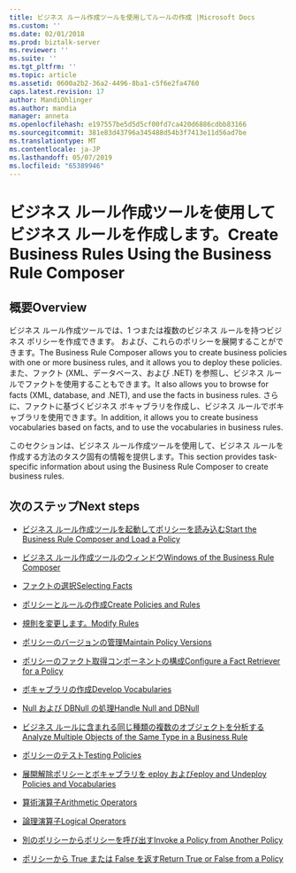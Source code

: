 ```yaml
---
title: ビジネス ルール作成ツールを使用してルールの作成 |Microsoft Docs
ms.custom: ''
ms.date: 02/01/2018
ms.prod: biztalk-server
ms.reviewer: ''
ms.suite: ''
ms.tgt_pltfrm: ''
ms.topic: article
ms.assetid: 0600a2b2-36a2-4496-8ba1-c5f6e2fa4760
caps.latest.revision: 17
author: MandiOhlinger
ms.author: mandia
manager: anneta
ms.openlocfilehash: e197557be5d5d5cf00fd7ca420d6886cdbb83166
ms.sourcegitcommit: 381e83d43796a345488d54b3f7413e11d56ad7be
ms.translationtype: MT
ms.contentlocale: ja-JP
ms.lasthandoff: 05/07/2019
ms.locfileid: "65389946"
---
```

# <a name="create-business-rules-using-the-business-rule-composer"></a><span data-ttu-id="c9b0d-102">ビジネス ルール作成ツールを使用してビジネス ルールを作成します。</span><span class="sxs-lookup"><span data-stu-id="c9b0d-102">Create Business Rules Using the Business Rule Composer</span></span>

## <a name="overview"></a><span data-ttu-id="c9b0d-103">概要</span><span class="sxs-lookup"><span data-stu-id="c9b0d-103">Overview</span></span>
<span data-ttu-id="c9b0d-104">ビジネス ルール作成ツールでは、1 つまたは複数のビジネス ルールを持つビジネス ポリシーを作成できます。 および、これらのポリシーを展開することができます。</span><span class="sxs-lookup"><span data-stu-id="c9b0d-104">The Business Rule Composer allows you to create business policies with one or more business rules, and it allows you to deploy these policies.</span></span> <span data-ttu-id="c9b0d-105">また、ファクト (XML、データベース、および .NET) を参照し、ビジネス ルールでファクトを使用することもできます。</span><span class="sxs-lookup"><span data-stu-id="c9b0d-105">It also allows you to browse for facts (XML, database, and .NET), and use the facts in business rules.</span></span> <span data-ttu-id="c9b0d-106">さらに、ファクトに基づくビジネス ボキャブラリを作成し、ビジネス ルールでボキャブラリを使用できます。</span><span class="sxs-lookup"><span data-stu-id="c9b0d-106">In addition, it allows you to create business vocabularies based on facts, and to use the vocabularies in business rules.</span></span>  
  
 <span data-ttu-id="c9b0d-107">このセクションは、ビジネス ルール作成ツールを使用して、ビジネス ルールを作成する方法のタスク固有の情報を提供します。</span><span class="sxs-lookup"><span data-stu-id="c9b0d-107">This section provides task-specific information about using the Business Rule Composer to create business rules.</span></span>  
  
## <a name="next-steps"></a><span data-ttu-id="c9b0d-108">次のステップ</span><span class="sxs-lookup"><span data-stu-id="c9b0d-108">Next steps</span></span>
  
-   [<span data-ttu-id="c9b0d-109">ビジネス ルール作成ツールを起動してポリシーを読み込む</span><span class="sxs-lookup"><span data-stu-id="c9b0d-109">Start the Business Rule Composer and Load a Policy</span></span>](../core/how-to-start-the-business-rule-composer-and-load-a-policy.md)  
  
-   [<span data-ttu-id="c9b0d-110">ビジネス ルール作成ツールのウィンドウ</span><span class="sxs-lookup"><span data-stu-id="c9b0d-110">Windows of the Business Rule Composer</span></span>](../core/windows-of-the-business-rule-composer.md)  
  
-   [<span data-ttu-id="c9b0d-111">ファクトの選択</span><span class="sxs-lookup"><span data-stu-id="c9b0d-111">Selecting Facts</span></span>](../core/selecting-facts.md)  
  
-   [<span data-ttu-id="c9b0d-112">ポリシーとルールの作成</span><span class="sxs-lookup"><span data-stu-id="c9b0d-112">Create Policies and Rules</span></span>](../core/how-to-create-policies-and-rules.md)  
  
-   [<span data-ttu-id="c9b0d-113">規則を変更します。</span><span class="sxs-lookup"><span data-stu-id="c9b0d-113">Modify Rules</span></span>](../core/how-to-modify-rules.md)  
  
-   [<span data-ttu-id="c9b0d-114">ポリシーのバージョンの管理</span><span class="sxs-lookup"><span data-stu-id="c9b0d-114">Maintain Policy Versions</span></span>](../core/how-to-maintain-policy-versions.md)  
  
-   [<span data-ttu-id="c9b0d-115">ポリシーのファクト取得コンポーネントの構成</span><span class="sxs-lookup"><span data-stu-id="c9b0d-115">Configure a Fact Retriever for a Policy</span></span>](../core/how-to-configure-a-fact-retriever-for-a-policy.md)  
  
-   [<span data-ttu-id="c9b0d-116">ボキャブラリの作成</span><span class="sxs-lookup"><span data-stu-id="c9b0d-116">Develop Vocabularies</span></span>](../core/how-to-develop-vocabularies.md)  
  
-   [<span data-ttu-id="c9b0d-117">Null および DBNull の処理</span><span class="sxs-lookup"><span data-stu-id="c9b0d-117">Handle Null and DBNull</span></span>](../core/how-to-handle-null-and-dbnull.md)  
  
-   [<span data-ttu-id="c9b0d-118">ビジネス ルールに含まれる同じ種類の複数のオブジェクトを分析する</span><span class="sxs-lookup"><span data-stu-id="c9b0d-118">Analyze Multiple Objects of the Same Type in a Business Rule</span></span>](../core/how-to-analyze-multiple-objects-of-the-same-type-in-a-business-rule.md)  
  
-   [<span data-ttu-id="c9b0d-119">ポリシーのテスト</span><span class="sxs-lookup"><span data-stu-id="c9b0d-119">Testing Policies</span></span>](../core/testing-policies.md)  
  
-   [<span data-ttu-id="c9b0d-120">展開解除ポリシーとボキャブラリを eploy および</span><span class="sxs-lookup"><span data-stu-id="c9b0d-120">eploy and Undeploy Policies and Vocabularies</span></span>](../core/how-to-deploy-and-undeploy-policies-and-vocabularies.md)  
  
-   [<span data-ttu-id="c9b0d-121">算術演算子</span><span class="sxs-lookup"><span data-stu-id="c9b0d-121">Arithmetic Operators</span></span>](../core/arithmetic-operators.md)  
  
-   [<span data-ttu-id="c9b0d-122">論理演算子</span><span class="sxs-lookup"><span data-stu-id="c9b0d-122">Logical Operators</span></span>](../core/logical-operators.md)  
  
-   [<span data-ttu-id="c9b0d-123">別のポリシーからポリシーを呼び出す</span><span class="sxs-lookup"><span data-stu-id="c9b0d-123">Invoke a Policy from Another Policy</span></span>](../core/invoking-a-policy-from-another-policy.md)  
  
-   [<span data-ttu-id="c9b0d-124">ポリシーから True または False を返す</span><span class="sxs-lookup"><span data-stu-id="c9b0d-124">Return True or False from a Policy</span></span>](../core/how-to-return-true-or-false-from-a-policy.md)
